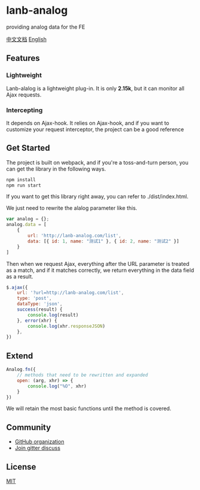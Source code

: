 # lanb-analog

providing analog data for the FE

[中文文档](./README.md)
[English](./README-en.md)

## Features

### Lightweight

Lanb-alalog is a lightweight plug-in. It is only **2.15k**, but it can monitor all Ajax requests.

### Intercepting

It depends on Ajax-hook. It relies on Ajax-hook, and if you want to customize your request interceptor, the project can be a good reference

## Get Started

The project is built on webpack, and if you're a toss-and-turn person, you can get the library in the following ways.

```sh
npm install
npm run start
```

If you want to get this library right away, you can refer to ./dist/index.html.

We just need to rewrite the alalog parameter like this.
```javascript
var analog = {};
analog.data = [
    {
        url: 'http://lanb-analog.com/list',
        data: [{ id: 1, name: "测试1" }, { id: 2, name: "测试2" }]
    }
]

```

Then when we request Ajax, everything after the URL parameter is treated as a match, and if it matches correctly, we return everything in the data field as a result.

```javascript
$.ajax({
    url: '?url=http://lanb-analog.com/list',
    type: 'post',
    dataType: 'json',
    success(result) {
        console.log(result)
    }, error(xhr) {
        console.log(xhr.responseJSON)
    },
})   
```

## Extend

```javascript
Analog.fn({
    // methods that need to be rewritten and expanded
    open: (arg, xhr) => {
        console.log("%O", xhr)
    }
})
```

We will retain the most basic functions until the method is covered.

## Community

- [GitHub organization](https://github.com/lanb-code)
- [Join gitter discuss](https://github.com/lanb-code/lanb-analog/issues)

## License

[MIT](https://github.com/lanb-code/lanb-analog/blob/master/LICENSE)
